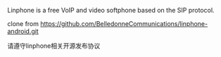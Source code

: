 Linphone is a free VoIP and video softphone based on the SIP protocol.

clone from
https://github.com/BelledonneCommunications/linphone-android.git

请遵守linphone相关开源发布协议